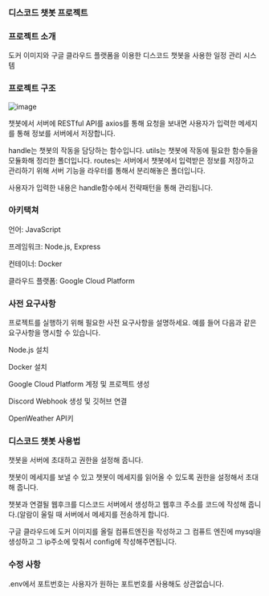 ### 디스코드 챗봇 프로젝트

### 프로젝트 소개
도커 이미지와 구글 클라우드 플랫폼을 이용한 디스코드 챗봇을 사용한 일정 관리 시스템

### 프로젝트 구조
![image](https://github.com/akftod4007/DiscordBot/assets/113909192/f5640688-0ba5-43a4-90f7-a67f8b9d942a)

챗봇에서 서버에 RESTful API를 axios를 통해 요청을 보내면 사용자가 입력한 메세지를 통해 정보를 서버에서 저장합니다.

handle는 챗봇의 작동을 담당하는 함수입니다.
utils는 챗봇에 작동에 필요한 함수들을 모듈화해 정리한 폴더입니다.
routes는 서버에서 챗봇에서 입력받은 정보를 저장하고 관리하기 위해 서버 기능을 라우터를 통해서 분리해놓은 폴더입니다.

사용자가 입력한 내용은 handle함수에서 전략패턴을 통해 관리됩니다.

### 아키택쳐
언어: JavaScript

프레임워크: Node.js, Express

컨테이너: Docker

클라우드 플랫폼: Google Cloud Platform

### 사전 요구사항
프로젝트를 실행하기 위해 필요한 사전 요구사항을 설명하세요. 예를 들어 다음과 같은 요구사항을 명시할 수 있습니다.

Node.js 설치

Docker 설치

Google Cloud Platform 계정 및 프로젝트 생성

Discord Webhook 생성 및 깃허브 연결

OpenWeather API키


###   디스코드 챗봇 사용법
챗봇을 서버에 초대하고 권한을 설정해 줍니다.

챗봇이 메세지를 보낼 수 있고 챗봇이 메세지를 읽어올 수 있도록 권한을 설정해서 초대해 줍니다.

챗봇과 연결될 웹후크를 디스코드 서버에서 생성하고 웹후크 주소를 코드에 작성해 줍니다.(알람이 울릴 때 서버에서 메세지를 전송하게 합니다.

구글 클라우드에 도커 이미지를 올릴 컴퓨트엔진을 작성하고 그 컴퓨트 엔진에 mysql을 생성하고 그 ip주소에 맞춰서 config에 작성해주면됩니다.

### 수정 사항
.env에서 포트번호는 사용자가 원하는 포트번호를 사용해도 상관없습니다.

